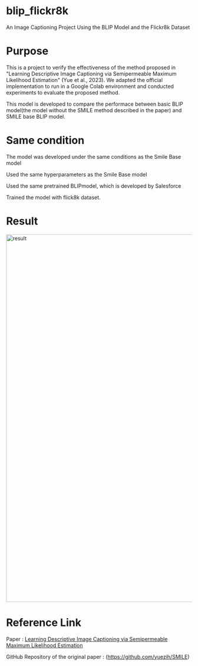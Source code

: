 # blip_flickr8k
An Image Captioning Project Using the BLIP Model and the Flickr8k Dataset

# Purpose
This is a project to verify the effectiveness of the method proposed in "Learning Descriptive Image Captioning via Semipermeable Maximum Likelihood Estimation" (Yue et al., 2023).
We adapted the official implementation to run in a Google Colab environment and conducted experiments to evaluate the proposed method.

This model is developed to compare the performace between basic BLIP model(the model without the SMILE method described in the paper) and SMILE base BLIP model.


# Same condition
The model was developed under the same conditions as the Smile Base model

Used the same hyperparameters as the Smile Base model 

Used the same pretrained BLIPmodel, which is developed by Salesforce

Trained the model with flick8k dataset.

# Result

<img width="996" alt="result" src="https://github.com/user-attachments/assets/ca1743dc-6a96-4a5d-86fe-55906000055e" />


# Reference Link

Paper : [Learning Descriptive Image Captioning via Semipermeable Maximum Likelihood Estimation](https://proceedings.neurips.cc/paper_files/paper/2023/file/fa1cfe4e956d85e016b1f8f49b189a0b-Paper-Conference.pdf)

GitHub Repository of the original paper : (https://github.com/yuezih/SMILE)


